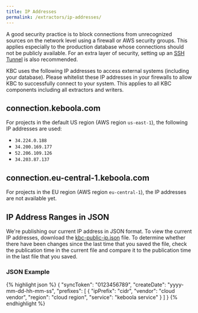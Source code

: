 ```yaml
---
title: IP Addresses
permalink: /extractors/ip-addresses/
---
```


A good security practice is to block connections from unrecognized sources on the network level using a firewall or AWS security groups. 
This applies especially to the production database whose connections should not be publicly available. 
For an extra layer of security, setting up an 
[SSH Tunnel](https://help.keboola.com/extractors/database/#connecting-to-database) is also recommended.

KBC uses the following IP addresses to access external systems (including your database). Please whitelist these IP addresses in your 
firewalls to allow KBC to successfully connect to your system. This applies to all KBC components
including all extractors and writers.

## connection.keboola.com
For projects in the default US region (AWS region `us-east-1`), the following IP addresses are used:

- `34.224.0.188`
- `34.200.169.177`
- `52.206.109.126`
- `34.203.87.137`

## connection.eu-central-1.keboola.com
For projects in the EU region (AWS region `eu-central-1`), the IP addresses are not available yet.

## IP Address Ranges in JSON

We're publishing our current IP address in JSON format. To view the current IP addresses, download the [kbc-public-ip.json](https://help.keboola.com/extractors/ip-addresses/kbc-public-ip.json) file. To determine whether there have been changes since the last time that you saved the file, check the publication time in the current file and compare it to the publication time in the last file that you saved.


### JSON Example

{% highlight json %}
{
    "syncToken": "0123456789",
    "createDate": "yyyy-mm-dd-hh-mm-ss",
    "prefixes": [
        {
            "ipPrefix": "cidr",
            "vendor": "cloud vendor",
            "region": "cloud region",
            "service": "keboola service"
        }
    ]
}
{% endhighlight %}
